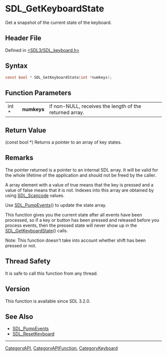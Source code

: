 # SDL_GetKeyboardState

Get a snapshot of the current state of the keyboard.

## Header File

Defined in [<SDL3/SDL_keyboard.h>](https://github.com/libsdl-org/SDL/blob/main/include/SDL3/SDL_keyboard.h)

## Syntax

```c
const bool * SDL_GetKeyboardState(int *numkeys);
```

## Function Parameters

|       |             |                                                         |
| ----- | ----------- | ------------------------------------------------------- |
| int * | **numkeys** | if non-NULL, receives the length of the returned array. |

## Return Value

(const bool *) Returns a pointer to an array of key states.

## Remarks

The pointer returned is a pointer to an internal SDL array. It will be
valid for the whole lifetime of the application and should not be freed by
the caller.

A array element with a value of true means that the key is pressed and a
value of false means that it is not. Indexes into this array are obtained
by using [SDL_Scancode](SDL_Scancode) values.

Use [SDL_PumpEvents](SDL_PumpEvents)() to update the state array.

This function gives you the current state after all events have been
processed, so if a key or button has been pressed and released before you
process events, then the pressed state will never show up in the
[SDL_GetKeyboardState](SDL_GetKeyboardState)() calls.

Note: This function doesn't take into account whether shift has been
pressed or not.

## Thread Safety

It is safe to call this function from any thread.

## Version

This function is available since SDL 3.2.0.

## See Also

- [SDL_PumpEvents](SDL_PumpEvents)
- [SDL_ResetKeyboard](SDL_ResetKeyboard)






----
[CategoryAPI](CategoryAPI), [CategoryAPIFunction](CategoryAPIFunction), [CategoryKeyboard](CategoryKeyboard)

